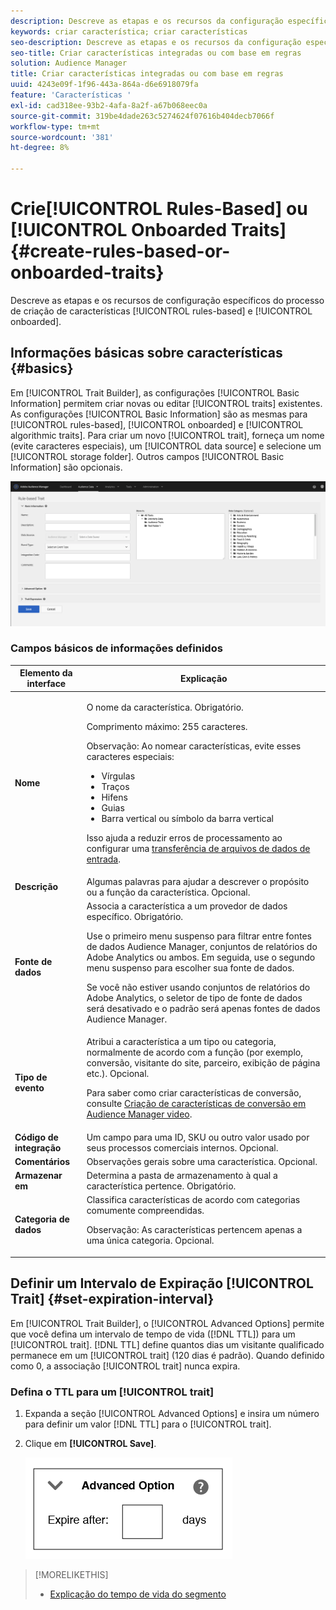 ```yaml
---
description: Descreve as etapas e os recursos da configuração específicos do processo de criação de características integrado e baseado em regras.
keywords: criar característica; criar características
seo-description: Descreve as etapas e os recursos da configuração específicos do processo de criação de características integrado e baseado em regras.
seo-title: Criar características integradas ou com base em regras
solution: Audience Manager
title: Criar características integradas ou com base em regras
uuid: 4243e09f-1f96-443a-864a-d6e6918079fa
feature: 'Características '
exl-id: cad318ee-93b2-4afa-8a2f-a67b068eec0a
source-git-commit: 319be4dade263c5274624f07616b404decb7066f
workflow-type: tm+mt
source-wordcount: '381'
ht-degree: 8%

---
```


# Crie[!UICONTROL Rules-Based] ou [!UICONTROL Onboarded Traits] {#create-rules-based-or-onboarded-traits}

Descreve as etapas e os recursos de configuração específicos do processo de criação de características [!UICONTROL rules-based] e [!UICONTROL onboarded].

<!-- c_tb_rules_traits.xml -->

## Informações básicas sobre características {#basics}

Em [!UICONTROL Trait Builder], as configurações [!UICONTROL Basic Information] permitem criar novas ou editar [!UICONTROL traits] existentes. As configurações [!UICONTROL Basic Information] são as mesmas para [!UICONTROL rules-based], [!UICONTROL onboarded] e [!UICONTROL algorithmic traits]. Para criar um novo [!UICONTROL trait], forneça um nome (evite caracteres especiais), um [!UICONTROL data source] e selecione um [!UICONTROL storage folder]. Outros campos [!UICONTROL Basic Information] são opcionais.

<!-- c_tb_basics.xml -->

![create-trait](assets/create-trait.png)

### Campos básicos de informações definidos

<table id="table_42AEC7A5B22346C5BB996D2D36C56229"> 
 <thead> 
  <tr> 
   <th colname="col1" class="entry"> Elemento da interface </th> 
   <th colname="col2" class="entry"> Explicação </th> 
  </tr> 
 </thead>
 <tbody> 
  <tr> 
   <td colname="col1"> <b><span class="uicontrol"> Nome</span></b> </td> 
   <td colname="col2"> <p>O nome da característica. Obrigatório. </p> <p>Comprimento máximo: 255 caracteres. </p> <p> <p>Observação: Ao nomear características, evite esses caracteres especiais: 
      <ul id="ul_AB38A333F21A4AA9B5656CBA69BA65E3"> 
       <li id="li_0E5033B540BC41E799075845388E85A7">Vírgulas </li> 
       <li id="li_B1A6C3E3FB98473A91E4675EE09460F0">Traços </li> 
       <li id="li_579302FE34B64FE0AE3C751012839229">Hifens </li> 
       <li id="li_44890F738CC64E449CC2545D701ECBC7">Guias </li> 
       <li id="li_C203837501A94342923C99A7DAD1ED61">Barra vertical ou símbolo da barra vertical </li> 
      </ul> </p> </p> <p>Isso ajuda a reduzir erros de processamento ao configurar uma <a href="../../integration/sending-audience-data/batch-data-transfer-explained/inbound-file-contents.md"> transferência de arquivos de dados de entrada</a>. </p> </td> 
  </tr> 
  <tr> 
   <td colname="col1"> <b><span class="uicontrol"> Descrição</span></b> </td> 
   <td colname="col2"> Algumas palavras para ajudar a descrever o propósito ou a função da característica. Opcional. </td> 
  </tr> 
  <tr> 
   <td colname="col1"> <b><span class="uicontrol"> Fonte de dados</span></b> </td> 
   <td colname="col2"> Associa a característica a um provedor de dados específico. Obrigatório. <p>Use o primeiro menu suspenso para filtrar entre fontes de dados Audience Manager, conjuntos de relatórios do Adobe Analytics ou ambos. Em seguida, use o segundo menu suspenso para escolher sua fonte de dados.</p><p> Se você não estiver usando conjuntos de relatórios do Adobe Analytics, o seletor de tipo de fonte de dados será desativado e o padrão será apenas fontes de dados Audience Manager.</p>  </td> 
  </tr>
   <tr> 
   <td colname="col1"> <b><span class="uicontrol"> Tipo de evento</span></b> </td> 
   <td colname="col2"> Atribui a característica a um tipo ou categoria, normalmente de acordo com a função (por exemplo, conversão, visitante do site, parceiro, exibição de página etc.). Opcional. <p> Para saber como criar características de conversão, consulte <a href="https://experienceleague.adobe.com/docs/audience-manager-learn/tutorials/build-and-manage-audiences/traits-and-segments/creating-conversion-traits.html">Criação de características de conversão em Audience Manager video</a>. </p></td> 
  </tr> 
  <tr> 
   <td colname="col1"> <b><span class="uicontrol"> Código de integração</span></b> </td> 
   <td colname="col2"> Um campo para uma ID, SKU ou outro valor usado por seus processos comerciais internos. Opcional. </td> 
  </tr> 
  <tr> 
   <td colname="col1"> <b><span class="uicontrol"> Comentários</span></b> </td> 
   <td colname="col2"> Observações gerais sobre uma característica. Opcional. </td> 
  </tr> 
  <tr> 
   <td colname="col1"> <b><span class="uicontrol"> Armazenar em</span></b> </td> 
   <td colname="col2"> Determina a pasta de armazenamento à qual a característica pertence. Obrigatório. </td> 
  </tr> 
  <tr> 
   <td colname="col1"> <b><span class="uicontrol"> Categoria de dados</span></b> </td> 
   <td colname="col2"> Classifica características de acordo com categorias comumente compreendidas. <p>Observação:  As características pertencem apenas a uma única categoria. Opcional. </p> </td> 
  </tr> 
 </tbody> 
</table>

## Definir um Intervalo de Expiração [!UICONTROL Trait] {#set-expiration-interval}

Em [!UICONTROL Trait Builder], o [!UICONTROL Advanced Options] permite que você defina um intervalo de tempo de vida ([!DNL TTL]) para um [!UICONTROL trait]. [!DNL TTL] define quantos dias um visitante qualificado permanece em um  [!UICONTROL trait] (120 dias é padrão). Quando definido como 0, a associação [!UICONTROL trait] nunca expira.

<!-- t_tb_ttl.xml -->

### Defina o TTL para um [!UICONTROL trait]

1. Expanda a seção [!UICONTROL Advanced Options] e insira um número para definir um valor [!DNL TTL] para o [!UICONTROL trait].
1. Clique em **[!UICONTROL Save]**.

   ![](assets/TTL.png)

>[!MORELIKETHIS]
>
>* [Explicação do tempo de vida do segmento](../../features/traits/segment-ttl-explained.md)

